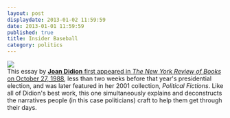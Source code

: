 ```yaml
---
layout: post
displaydate: 2013-01-02 11:59:59
date: 2013-01-01 11:59:59
published: true
title: Insider Baseball
category: politics
---
```


![](http://upload.wikimedia.org/wikipedia/en/thumb/6/6b/Didion-Fictions.jpg/200px-Didion-Fictions.jpg)
<br>This essay by <a href="http://www.nybooks.com/articles/archives/1988/oct/27/insider-baseball/?pagination=false" target="_blank">**Joan Didion** first appeared in _The New York Review of Books_ on October 27, 1988</a>, less than two weeks before that year's presidential election, and was later featured in her 2001 collection, _Political Fictions_. Like all of Didion's best work, this one simultaneously explains and deconstructs the narratives people (in this case politicians) craft to help them get through their days.